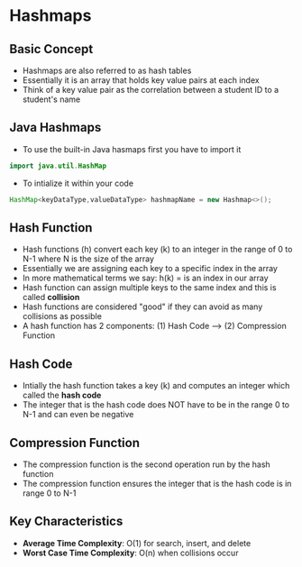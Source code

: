 # Hashmaps 

## Basic Concept 
- Hashmaps are also referred to as hash tables
- Essentially it is an array that holds key value pairs at each index 
- Think of a key value pair as the correlation between a student ID to a student's name

## Java Hashmaps
- To use the built-in Java hasmaps first you have to import it 
```java 
import java.util.HashMap
```
- To intialize it within your code 
```java 
HashMap<keyDataType,valueDataType> hashmapName = new Hashmap<>();
``` 

## Hash Function 
- Hash functions (h) convert each key (k) to an integer in the range of 0 to N-1 where N is the size of the array
- Essentially we are assigning each key to a specific index in the array
- In more mathematical terms we say: h(k) = is an index in our array 
- Hash function can assign multiple keys to the same index and this is called **collision** 
- Hash functions are considered "good" if they can avoid as many collisions as possible 
- A hash function has 2 components: (1) Hash Code --> (2) Compression Function 

## Hash Code 
- Intially the hash function takes a key (k) and computes an integer which called the **hash code**
- The integer that is the hash code does NOT have to be in the range 0 to N-1 and can even be negative

## Compression Function 
- The compression function is the second operation run by the hash function 
- The compression function ensures the integer that is the hash code is in range 0 to N-1


## Key Characteristics 
- **Average Time Complexity**: O(1) for search, insert, and delete 
- **Worst Case Time Complexity**: O(n) when collisions occur 
